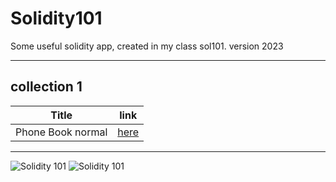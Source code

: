 # Solidity101
Some useful solidity app, created in my class sol101. version 2023

---
collection 1
---
| Title | link |
| ---- | ---- |
| Phone Book normal | [here](https://github.com/mosi-sol/Solidity101/blob/main/collection-1/PhoneBookNormal.sol) |

---

![Solidity 101](https://img.shields.io/github/license/mosi-sol/Solidity101?color=blue&label=Solidity101%20-%20License&logo=MIT&logoColor=orange&style=flat-square)
![Solidity 101](https://img.shields.io/badge/Solidity--101-2023-blueviolet)

